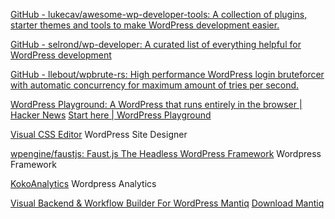 
[GitHub - lukecav/awesome-wp-developer-tools: A collection of plugins, starter themes and tools to make WordPress development easier.](https://github.com/lukecav/awesome-wp-developer-tools)

[GitHub - selrond/wp-developer: A curated list of everything helpful for WordPress development](https://github.com/selrond/wp-developer)

[GitHub - llebout/wpbrute-rs: High performance WordPress login bruteforcer with automatic concurrency for maximum amount of tries per second.](https://github.com/llebout/wpbrute-rs)

[WordPress Playground: A WordPress that runs entirely in the browser | Hacker News](https://news.ycombinator.com/item?id=36726593)
[Start here | WordPress Playground](https://wordpress.github.io/wordpress-playground/)

[Visual CSS Editor](https://chrome.google.com/webstore/detail/visual-css-editor/cibffnhhlfippmhdmdkcfecncoaegdkh)
WordPress Site Designer

[wpengine/faustjs: Faust.js The Headless WordPress Framework](https://github.com/wpengine/faustjs)
Wordpress Framework

[KokoAnalytics](https://www.kokoanalytics.com/)
Wordpress Analytics

[Visual Backend & Workflow Builder For WordPress Mantiq](https://wpmantiq.com/)
[Download Mantiq](https://wpmantiq.com/download/)
